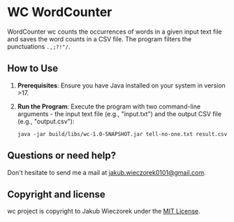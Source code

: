 # WC WordCounter
WordCounter wc counts the occurrences of words in a given input text file and saves the word counts in a CSV file. The program filters the punctuations ```.,;?!"/```.

## How to Use
1. **Prerequisites**: Ensure you have Java installed on your system in version >17.

2. **Run the Program**: Execute the program with two command-line arguments - the input text file (e.g., "input.txt") and the output CSV file (e.g., "output.csv"):

    ```
    java -jar build/libs/wc-1.0-SNAPSHOT.jar tell-no-one.txt result.csv
    ```
   
## Questions or need help?
Don't hesitate to send me a mail at jakub.wieczorek0101@gmail.com.

## Copyright and license
wc project is copyright to Jakub Wieczorek under the [MIT License](https://opensource.org/licenses/MIT).
